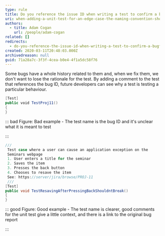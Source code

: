 ```yaml
---
type: rule
title: Do you reference the issue ID when writing a test to confirm a bugfix?
uri: when-adding-a-unit-test-for-an-edge-case-the-naming-convention-should-be-the-issue-id
authors:
  - title: Adam Cogan
    url: /people/adam-cogan
related: []
redirects:
  - do-you-reference-the-issue-id-when-writing-a-test-to-confirm-a-bugfix
created: 2020-03-11T20:48:03.000Z
archivedreason: null
guid: 71a28a7c-3f3f-4cea-b0e4-4f1a5dc58f76
---
```


Some bugs have a whole history related to them and, when we fix them, we don't want to lose the rationale for the test. By adding a comment to the test that references the bug ID, future developers can see why a test is testing a particular behaviour.

<!--endintro-->



```cs
[Test]
public void TestProj11()
{
}
```




::: bad
Figure: Bad example - The test name is the bug ID and it's unclear what it is meant to test

:::



```cs
///
 Test case where a user can cause an application exception on the
 Seminars webpage
 1. User enters a title for the seminar
 2. Saves the item
 3. Presses the back button
 4. Chooses to resave the item
 See: https://server/jira/browse/PROJ-11
 ///
[Test]
public void TestResavingAfterPressingBackShouldntBreak()
{
}
```




::: good
Figure: Good example - The test name is clearer, good comments for the unit test give a little context, and there is a link to the original bug report

:::
